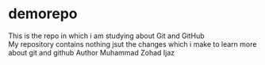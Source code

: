 # demorepo
This is the repo in which i am studying about Git and GitHub 
<br>
My repository contains nothing jsut the changes which i make to learn more about git and github
Author Muhammad Zohad Ijaz